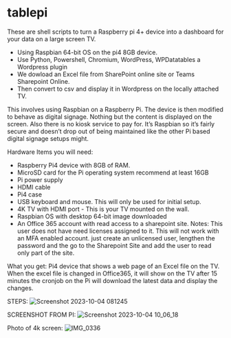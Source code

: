 # tablepi
These are shell scripts to turn a Raspberry pi 4+ device into a dashboard for your data on a large screen TV. 
- Using Raspbian 64-bit OS on the pi4 8GB device.
- Use Python, Powershell, Chromium, WordPress, WPDatatables a Wordpress plugin 
- We dowload an Excel file from SharePoint online site or Teams Sharepoint Online.
- Then convert to csv and display it in Wordpress on the locally attached TV. 


This involves using Raspbian on a Raspberry Pi. The device is then modified to behave as digital signage. Nothing but the content is displayed on the screen. Also there is no kiosk service to pay for. It’s Raspbian so it’s fairly secure and doesn’t drop out of being maintained like the other Pi based digital signage setups might. 

Hardware Items you will need:
- Raspberry Pi4 device with 8GB of RAM. 
- MicroSD card for the Pi operating system recommend at least 16GB
- Pi power supply
- HDMI cable
- Pi4 case 
- USB keyboard and mouse. This will only be used for initial setup.
- 4K TV with HDMI port - This is your TV mounted on the wall. 
- Raspbian OS with desktop 64-bit image downloaded
- An Office 365 account with read access to a sharepoint site. Notes: This user does not have need licenses assigned to it. This will not work with an MFA enabled account. just create an unlicensed user, lengthen the password and the go to the Sharepoint Site and add the user to read only part of the site. 

What you get: Pi4 device that shows a web page of an Excel file on the TV. When the excel file is changed in Office365, it will show on the TV after 15 minutes the cronjob on the Pi will download the latest data and display the changes. 

STEPS:
![Screenshot 2023-10-04 081245](https://github.com/ugotapi/tablepi/assets/14945441/340e5350-cdb0-488d-a4d7-961ee9eaa2b1)


SCREENSHOT FROM PI:
![Screenshot 2023-10-04 10_06_18](https://github.com/ugotapi/tablepi/assets/14945441/26421569-2a52-4148-8935-c441f6f16434)

Photo of 4k screen:
![IMG_0336](https://github.com/ugotapi/tablepi/assets/14945441/4afd854f-4e01-4f9c-ba29-6a49110b38cd)





